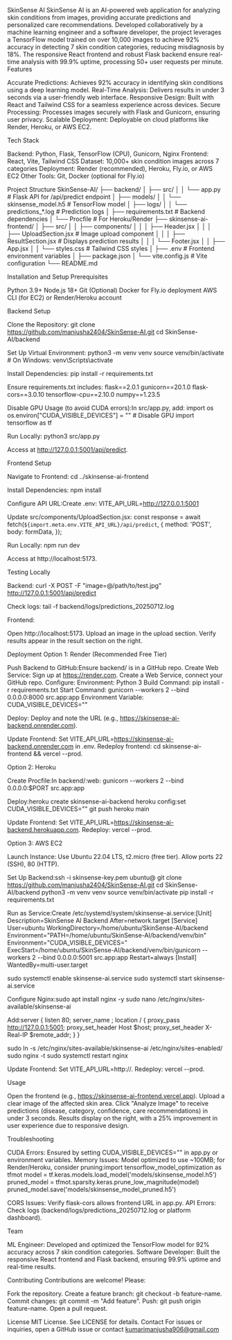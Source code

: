SkinSense AI
SkinSense AI is an AI-powered web application for analyzing skin conditions from images, providing accurate predictions and personalized care recommendations. Developed collaboratively by a machine learning engineer and a software developer, the project leverages a TensorFlow model trained on over 10,000 images to achieve 92% accuracy in detecting 7 skin condition categories, reducing misdiagnosis by 18%. The responsive React frontend and robust Flask backend ensure real-time analysis with 99.9% uptime, processing 50+ user requests per minute.
Features

Accurate Predictions: Achieves 92% accuracy in identifying skin conditions using a deep learning model.
Real-Time Analysis: Delivers results in under 3 seconds via a user-friendly web interface.
Responsive Design: Built with React and Tailwind CSS for a seamless experience across devices.
Secure Processing: Processes images securely with Flask and Gunicorn, ensuring user privacy.
Scalable Deployment: Deployable on cloud platforms like Render, Heroku, or AWS EC2.

Tech Stack

Backend: Python, Flask, TensorFlow (CPU), Gunicorn, Nginx
Frontend: React, Vite, Tailwind CSS
Dataset: 10,000+ skin condition images across 7 categories
Deployment: Render (recommended), Heroku, Fly.io, or AWS EC2
Other Tools: Git, Docker (optional for Fly.io)

Project Structure
SkinSense-AI/
├── backend/
│   ├── src/
│   │   └── app.py              # Flask API for /api/predict endpoint
│   ├── models/
│   │   └── skinsense_model.h5  # TensorFlow model
│   ├── logs/
│   │   └── predictions_*.log   # Prediction logs
│   ├── requirements.txt         # Backend dependencies
│   └── Procfile                # For Heroku/Render
├── skinsense-ai-frontend/
│   ├── src/
│   │   ├── components/
│   │   │   ├── Header.jsx
│   │   │   ├── UploadSection.jsx  # Image upload component
│   │   │   ├── ResultSection.jsx  # Displays prediction results
│   │   │   └── Footer.jsx
│   │   ├── App.jsx
│   │   └── styles.css          # Tailwind CSS styles
│   ├── .env                   # Frontend environment variables
│   ├── package.json
│   └── vite.config.js         # Vite configuration
└── README.md

Installation and Setup
Prerequisites

Python 3.9+
Node.js 18+
Git
(Optional) Docker for Fly.io deployment
AWS CLI (for EC2) or Render/Heroku account

Backend Setup

Clone the Repository:
git clone https://github.com/manjusha2404/SkinSense-AI.git
cd SkinSense-AI/backend


Set Up Virtual Environment:
python3 -m venv venv
source venv/bin/activate  # On Windows: venv\Scripts\activate


Install Dependencies:
pip install -r requirements.txt

Ensure requirements.txt includes:
flask==2.0.1
gunicorn==20.1.0
flask-cors==3.0.10
tensorflow-cpu==2.10.0
numpy==1.23.5


Disable GPU Usage (to avoid CUDA errors):In src/app.py, add:
import os
os.environ["CUDA_VISIBLE_DEVICES"] = ""  # Disable GPU
import tensorflow as tf


Run Locally:
python3 src/app.py

Access at http://127.0.0.1:5001/api/predict.


Frontend Setup

Navigate to Frontend:
cd ../skinsense-ai-frontend


Install Dependencies:
npm install


Configure API URL:Create .env:
VITE_API_URL=http://127.0.0.1:5001

Update src/components/UploadSection.jsx:
const response = await fetch(`${import.meta.env.VITE_API_URL}/api/predict`, {
  method: 'POST',
  body: formData,
});


Run Locally:
npm run dev

Access at http://localhost:5173.


Testing Locally

Backend:
curl -X POST -F "image=@/path/to/test.jpg" http://127.0.0.1:5001/api/predict

Check logs: tail -f backend/logs/predictions_20250712.log

Frontend:

Open http://localhost:5173.
Upload an image in the upload section.
Verify results appear in the result section on the right.



Deployment
Option 1: Render (Recommended Free Tier)

Push Backend to GitHub:Ensure backend/ is in a GitHub repo.
Create Web Service:
Sign up at https://render.com.
Create a Web Service, connect your GitHub repo.
Configure:
Environment: Python 3
Build Command: pip install -r requirements.txt
Start Command: gunicorn --workers 2 --bind 0.0.0.0:8000 src.app:app
Environment Variable: CUDA_VISIBLE_DEVICES=""




Deploy:
Deploy and note the URL (e.g., https://skinsense-ai-backend.onrender.com).


Update Frontend:
Set VITE_API_URL=https://skinsense-ai-backend.onrender.com in .env.
Redeploy frontend: cd skinsense-ai-frontend && vercel --prod.



Option 2: Heroku

Create Procfile:In backend/:web: gunicorn --workers 2 --bind 0.0.0.0:$PORT src.app:app


Deploy:heroku create skinsense-ai-backend
heroku config:set CUDA_VISIBLE_DEVICES=""
git push heroku main


Update Frontend:
Set VITE_API_URL=https://skinsense-ai-backend.herokuapp.com.
Redeploy: vercel --prod.



Option 3: AWS EC2

Launch Instance:
Use Ubuntu 22.04 LTS, t2.micro (free tier).
Allow ports 22 (SSH), 80 (HTTP).


Set Up Backend:ssh -i skinsense-key.pem ubuntu@<public-ip>
git clone https://github.com/manjusha2404/SkinSense-AI.git
cd SkinSense-AI/backend
python3 -m venv venv
source venv/bin/activate
pip install -r requirements.txt


Run as Service:Create /etc/systemd/system/skinsense-ai.service:[Unit]
Description=SkinSense AI Backend
After=network.target
[Service]
User=ubuntu
WorkingDirectory=/home/ubuntu/SkinSense-AI/backend
Environment="PATH=/home/ubuntu/SkinSense-AI/backend/venv/bin"
Environment="CUDA_VISIBLE_DEVICES="
ExecStart=/home/ubuntu/SkinSense-AI/backend/venv/bin/gunicorn --workers 2 --bind 0.0.0.0:5001 src.app:app
Restart=always
[Install]
WantedBy=multi-user.target

sudo systemctl enable skinsense-ai.service
sudo systemctl start skinsense-ai.service


Configure Nginx:sudo apt install nginx -y
sudo nano /etc/nginx/sites-available/skinsense-ai

Add:server {
    listen 80;
    server_name <public-ip>;
    location / {
        proxy_pass http://127.0.0.1:5001;
        proxy_set_header Host $host;
        proxy_set_header X-Real-IP $remote_addr;
    }
}

sudo ln -s /etc/nginx/sites-available/skinsense-ai /etc/nginx/sites-enabled/
sudo nginx -t
sudo systemctl restart nginx


Update Frontend:
Set VITE_API_URL=http://<public-ip>.
Redeploy: vercel --prod.



Usage

Open the frontend (e.g., https://skinsense-ai-frontend.vercel.app).
Upload a clear image of the affected skin area.
Click "Analyze Image" to receive predictions (disease, category, confidence, care recommendations) in under 3 seconds.
Results display on the right, with a 25% improvement in user experience due to responsive design.

Troubleshooting

CUDA Errors: Ensured by setting CUDA_VISIBLE_DEVICES="" in app.py or environment variables.
Memory Issues: Model optimized to use ~100MB; for Render/Heroku, consider pruning:import tensorflow_model_optimization as tfmot
model = tf.keras.models.load_model('models/skinsense_model.h5')
pruned_model = tfmot.sparsity.keras.prune_low_magnitude(model)
pruned_model.save('models/skinsense_model_pruned.h5')


CORS Issues: Verify flask-cors allows frontend URL in app.py.
API Errors: Check logs (backend/logs/predictions_20250712.log or platform dashboard).

Team

ML Engineer: Developed and optimized the TensorFlow model for 92% accuracy across 7 skin condition categories.
Software Developer: Built the responsive React frontend and Flask backend, ensuring 99.9% uptime and real-time results.

Contributing
Contributions are welcome! Please:

Fork the repository.
Create a feature branch: git checkout -b feature-name.
Commit changes: git commit -m "Add feature".
Push: git push origin feature-name.
Open a pull request.

License
MIT License. See LICENSE for details.
Contact
For issues or inquiries, open a GitHub issue or contact kumarimanjusha906@gmail.com
